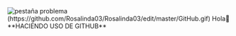 <img src="https://https://kinsta.com/es/wp-content/uploads/sites/8/2020/01/git-vs-github.png" alt="pestaña problema" data-canonical-src="https://lab.github.com/public/images/issue_tab.png" style="max-width:100%;">
(https://github.com/Rosalinda03/Rosalinda03/edit/master/GitHub.gif)
Hola👏 **HACIENDO USO DE GITHUB**

